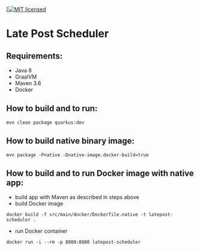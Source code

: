 [[![MIT licensed](https://img.shields.io/badge/license-MIT-blue.svg)](./LICENSE)

# Late Post Scheduler

## Requirements:
- Java 8
- GraalVM
- Maven 3.6
- Docker

## How to build and to run:
```
mvn clean package quarkus:dev
```

## How to build native binary image:
```
mvn package -Pnative -Dnative-image.docker-build=true
```

## How to build and to run Docker image with native app:
- build app with Maven as described in steps above
- build Docker image
```
docker build -f src/main/docker/Dockerfile.native -t latepost-scheduler .
```
- run Docker container
```
docker run -i --rm -p 8080:8080 latepost-scheduler
```
